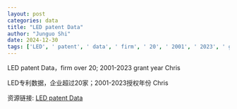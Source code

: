 ```yaml
---
layout: post
categories: data
title: "LED patent Data"
author: "Junguo Shi"
date: 2024-12-30
tags: ['LED', ' patent', ' data', ' firm', ' 20', ' 2001', ' 2023', ' grant', ' year', ' Chris']
---
```


LED patent Data，firm over 20; 2001-2023 grant year Chris

LED专利数据，企业超过20家；2001-2023授权年份 Chris

资源链接: [LED patent Data](https://doi.org/10.57760/sciencedb.19088)
